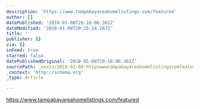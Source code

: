 ```yaml
---
description: 'https://www.tampabayareahomelistings.com/featured'
author: []
datePublished: '2018-01-08T20:16:06.361Z'
dateModified: '2018-01-08T20:15:14.267Z'
title: ''
publisher: {}
via: {}
inFeed: true
starred: false
datePublishedOriginal: '2018-01-08T20:16:06.361Z'
sourcePath: _posts/2018-01-08-httpswwwtampabayareahomelistingscomfeatured.md
_context: 'http://schema.org'
_type: Article

---
```

https://www.tampabayareahomelistings.com/featured